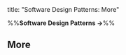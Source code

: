 <frontmatter>
title: "Software Design Patterns: More"
</frontmatter>

<link rel="stylesheet" href="{{baseUrl}}/css/textbook.css">

<div class="website-content">

%%**Software Design Patterns →**%%

## More

<div id="main">

<include src="combiningDesignPatterns/embed.md" />
<include src="otherDesignPatterns/embed.md" />
<include src="usingDesignPatterns/embed.md" />
<include src="otherTypesOfPatterns/embed.md" />
<include src="vsPrinciples/embed.md" />

</div>

</div>
